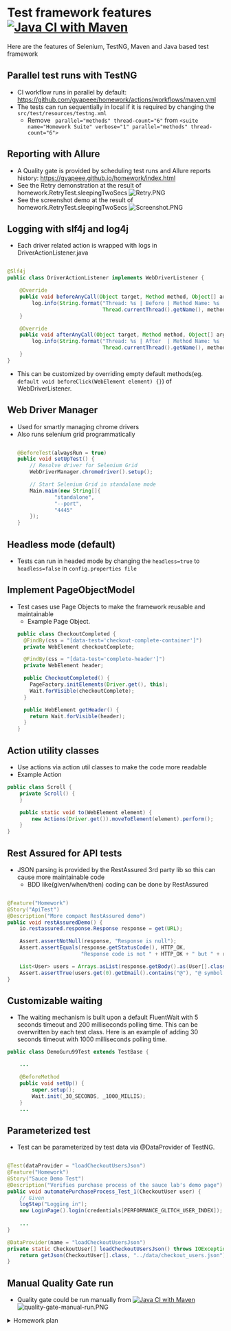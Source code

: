 # Test framework features [![Java CI with Maven](https://github.com/gyapeee/homework/actions/workflows/quality-gate.yml/badge.svg)](https://github.com/gyapeee/homework/actions/workflows/quality-gate.yml)

Here are the features of Selenium, TestNG, Maven and Java based test framework

## Parallel test runs with TestNG

- CI workflow runs in parallel by default: https://github.com/gyapeee/homework/actions/workflows/maven.yml
- The tests can run sequentially in local if it is required by changing the ```src/test/resources/testng.xml```
    - Remove ``` parallel="methods" thread-count="6"``` from
      ```<suite name="Homework Suite" verbose="1" parallel="methods" thread-count="6">```

## Reporting with Allure

- A Quality gate is provided by scheduling test runs and Allure reports
  history:  https://gyapeee.github.io/homework/index.html
- See the Retry demonstration at the result of homework.RetryTest.sleepingTwoSecs
  ![Retry.PNG](img/Retry.PNG)
- See the screenshot demo at the result of homework.RetryTest.sleepingTwoSecs
  ![Screenshot.PNG](img/Screenshot.PNG)

## Logging with slf4j and log4j

- Each driver related action is wrapped with logs in DriverActionListener.java

```java

@Slf4j
public class DriverActionListener implements WebDriverListener {

    @Override
    public void beforeAnyCall(Object target, Method method, Object[] args) {
        log.info(String.format("Thread: %s | Before | Method Name: %s | Method Args: %s",
                               Thread.currentThread().getName(), method.getName(), Arrays.toString(args)));
    }

    @Override
    public void afterAnyCall(Object target, Method method, Object[] args, Object result) {
        log.info(String.format("Thread: %s | After  | Method Name: %s | Method Args: %s",
                               Thread.currentThread().getName(), method.getName(), Arrays.toString(args)));
    }
}
```

- This can be customized by overriding empty default methods(eg. ```default void beforeClick(WebElement element) {}```)
  of WebDriverListener.

## Web Driver Manager

- Used for smartly managing chrome drivers
- Also runs selenium grid programmatically
  ```java 
  
  @BeforeTest(alwaysRun = true)
  public void setUpTest() {
      // Resolve driver for Selenium Grid
      WebDriverManager.chromedriver().setup();
  
      // Start Selenium Grid in standalone mode
      Main.main(new String[]{
              "standalone",
              "--port",
              "4445"
      });
  }
  ```

## Headless mode (default)

- Tests can run in headed mode by changing the ```headless=true``` to ```headless=false``` in
  ```config.properties file```

## Implement PageObjectModel

- Test cases use Page Objects to make the framework reusable and maintainable
    - Example Page Object.
    ```java 
    public class CheckoutCompleted {
      @FindBy(css = "[data-test='checkout-complete-container']")
      private WebElement checkoutComplete;
    
      @FindBy(css = "[data-test='complete-header']")
      private WebElement header;
    
      public CheckoutCompleted() {
        PageFactory.initElements(Driver.get(), this);
        Wait.forVisible(checkoutComplete);
      }
    
      public WebElement getHeader() {
        return Wait.forVisible(header);
      }
    }
    ```

## Action utility classes

- Use actions via action util classes to make the code more readable
- Example Action

```java
public class Scroll {
    private Scroll() {
    }

    public static void to(WebElement element) {
        new Actions(Driver.get()).moveToElement(element).perform();
    }
}
```

## Rest Assured for API tests

- JSON parsing is provided by the RestAssured 3rd party lib so this can cause more maintainable code
    - BDD like(given/when/then) coding can be done by RestAssured

```java

@Feature("Homework")
@Story("ApiTest")
@Description("More compact RestAssured demo")
public void restAssuredDemo() {
    io.restassured.response.Response response = get(URL);

    Assert.assertNotNull(response, "Response is null");
    Assert.assertEquals(response.getStatusCode(), HTTP_OK,
                        "Response code is not " + HTTP_OK + " but " + response.getStatusCode());

    List<User> users = Arrays.asList(response.getBody().as(User[].class));
    Assert.assertTrue(users.get(0).getEmail().contains("@"), "@ symbol is missing from the first user's email ");
}
```

## Customizable waiting

- The waiting mechanism is built upon a default FluentWait with 5 seconds timeout and 200 milliseconds polling time.
  This can be overwritten by each test class. Here is an example of adding 30 seconds timeout with 1000 milliseconds
  polling time.

```java
public class DemoGuru99Test extends TestBase {

    ...

    @BeforeMethod
    public void setUp() {
        super.setup();
        Wait.init(_30_SECONDS, _1000_MILLIS);
    }
    ...
```

## Parameterized test

- Test can be parameterized by test data via @DataProvider of TestNG.

```java

@Test(dataProvider = "loadCheckoutUsersJson")
@Feature("Homework")
@Story("Sauce Demo Test")
@Description("Verifies purchase process of the sauce lab's demo page")
public void automatePurchaseProcess_Test_1(CheckoutUser user) {
    // Given
    logStep("Logging in");
    new LoginPage().login(credentials[PERFORMANCE_GLITCH_USER_INDEX]);
    
    ...
}

@DataProvider(name = "loadCheckoutUsersJson")
private static CheckoutUser[] loadCheckoutUsersJson() throws IOException {
    return getJson(CheckoutUser[].class, "../data/checkout_users.json");
}
```

## Manual Quality Gate run

- Quality gate could be run manually
  from [![Java CI with Maven](https://github.com/gyapeee/homework/actions/workflows/quality-gate.yml/badge.svg)](https://github.com/gyapeee/homework/actions/workflows/quality-gate.yml)
  ![quality-gate-manual-run.PNG](img/quality-gate-manual-run.PNG)

<details>
  <summary>Homework plan</summary>

- Breaking the task down into steps can be seen below

#### Prepare project

- ~~Create github repo~~
    - ~~Create maven project~~
    - ~~Add dependencies~~
        - ~~Additional dependencies like WDM(optional)~~
    - ~~Basic tests~~
        - ~~UI~~
        - ~~API~~
        - ~~Sequential run~~
    - ~~Reporting~~
        - ~~Logging~~

#### Test implementation

- ~~Test 1~~
    - ~~Test 2~~
    - ~~Test 3~~
    - ~~Test 4~~
    - ~~Test 5 - REST api~~

#### Extra improvements

- ~~Use PageObjects~~
    - ~~Retry tests~~
    - ~~Parallel run~~
        - ~~Verify both sequential and parallel run~~
    - ~~GitHub actions~~
        - ~~build~~
        - ~~CI~~
    - ~~Find advanced waiting mechanism~~
        - ~~Each test class can set up a fluent wait for Wait actions~~
    - ~~Write a basic driver handler~~
    - ~~Use Rest Assured~~
    - ~~Allure reports~~
    - Refactoring

#### Questions

- is it ok filling any data as Checkout Info(firstName, lastNem, ZipCode) during checkout process?
    - Is it ok adding standard_user to credentials.properties?
    - What is the precise meaning of the next sentence in test 4?
      "Find the Email Submission text. Fill out the field below it and click the Submit button.". Should I use relative
      locators?

#### Dev Notes

- The **_Test_X** postfix in test method's name is only for the easier identification of the test case regarding the
  documentation
  (description of homework)

</details>
